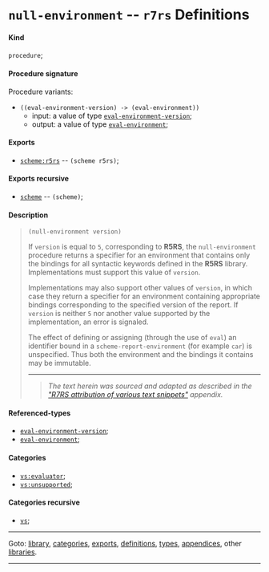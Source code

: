 

<a id='definition__r7rs__null-environment'></a>

# `null-environment` -- `r7rs` Definitions


<a id='definition__r7rs__null-environment__kind'></a>

#### Kind

`procedure`;


<a id='definition__r7rs__null-environment__procedure-signature'></a>

#### Procedure signature

Procedure variants:
 * `((eval-environment-version) -> (eval-environment))`
   * input: a value of type [`eval-environment-version`](../../r7rs/types/eval-environment-version.md#type__r7rs__eval-environment-version);
   * output: a value of type [`eval-environment`](../../r7rs/types/eval-environment.md#type__r7rs__eval-environment);


<a id='definition__r7rs__null-environment__exports'></a>

#### Exports

 * [`scheme:r5rs`](../../r7rs/exports/scheme_3a_r5rs.md#export__r7rs__scheme_3a_r5rs) -- `(scheme r5rs)`;


<a id='definition__r7rs__null-environment__exports-recursive'></a>

#### Exports recursive

 * [`scheme`](../../r7rs/exports/scheme.md#export__r7rs__scheme) -- `(scheme)`;


<a id='definition__r7rs__null-environment__description'></a>

#### Description

> ````
> (null-environment version)
> ````
> 
> 
> If `version` is equal to `5`,
> corresponding to __R5RS__,
> the `null-environment` procedure returns
> a specifier for an environment that contains only the
> bindings for all syntactic keywords
> defined in the __R5RS__ library.
> Implementations must support this value of `version`.
> 
> Implementations may also support other values of `version`, in which
> case they return a specifier for an environment containing appropriate bindings corresponding to the specified version of the report.
> If `version`
> is neither `5` nor another value supported by
> the implementation, an error is signaled.
> 
> The effect of defining or assigning (through the use of `eval`)
> an identifier bound in a `scheme-report-environment` (for example
> `car`) is unspecified.  Thus both the environment and the bindings
> it contains may be immutable.
> 
> 
> ----
> > *The text herein was sourced and adapted as described in the ["R7RS attribution of various text snippets"](../../r7rs/appendices/attribution.md#appendix__r7rs__attribution) appendix.*


<a id='definition__r7rs__null-environment__referenced-types'></a>

#### Referenced-types

 * [`eval-environment-version`](../../r7rs/types/eval-environment-version.md#type__r7rs__eval-environment-version);
 * [`eval-environment`](../../r7rs/types/eval-environment.md#type__r7rs__eval-environment);


<a id='definition__r7rs__null-environment__categories'></a>

#### Categories

 * [`vs:evaluator`](../../r7rs/categories/vs_3a_evaluator.md#category__r7rs__vs_3a_evaluator);
 * [`vs:unsupported`](../../r7rs/categories/vs_3a_unsupported.md#category__r7rs__vs_3a_unsupported);


<a id='definition__r7rs__null-environment__categories-recursive'></a>

#### Categories recursive

 * [`vs`](../../r7rs/categories/vs.md#category__r7rs__vs);

----

Goto: [library](../../r7rs/_index.md#library__r7rs), [categories](../../r7rs/categories/_index.md#toc__r7rs__categories), [exports](../../r7rs/exports/_index.md#toc__r7rs__exports), [definitions](../../r7rs/definitions/_index.md#toc__r7rs__definitions), [types](../../r7rs/types/_index.md#toc__r7rs__types), [appendices](../../r7rs/appendices/_index.md#toc__r7rs__appendices), other [libraries](../../_libraries.md#toc__libraries).

----

